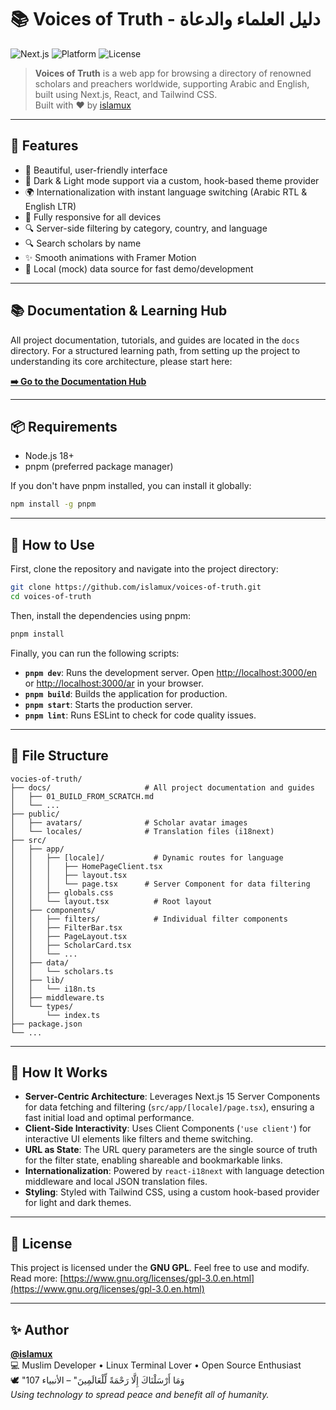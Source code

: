 # 📚 Voices of Truth - دليل العلماء والدعاة

![Next.js](https://img.shields.io/badge/Next.js-15+-blue?logo=next.js&style=flat-square)
![Platform](https://img.shields.io/badge/Platform-Web-blueviolet?style=flat-square)
![License](https://img.shields.io/badge/License-GNU%20GPL-red?logo=gnu&style=flat-square)

> **Voices of Truth** is a web app for browsing a directory of renowned scholars and preachers worldwide, supporting Arabic and English, built using Next.js, React, and Tailwind CSS.  
> Built with ❤️ by [islamux](mailto:fathi733@gmail.coom)

---

## 🚀 Features

- 🎨 Beautiful, user-friendly interface
- 🌙 Dark & Light mode support via a custom, hook-based theme provider
- 🌍 Internationalization with instant language switching (Arabic RTL & English LTR)
- 📱 Fully responsive for all devices
- 🔍 Server-side filtering by category, country, and language
- 🔍 Search scholars by name
- ✨ Smooth animations with Framer Motion
- 📝 Local (mock) data source for fast demo/development

---

## 📚 Documentation & Learning Hub

All project documentation, tutorials, and guides are located in the `docs` directory. For a structured learning path, from setting up the project to understanding its core architecture, please start here:

**[➡️ Go to the Documentation Hub](./docs/README.md)**

---

## 📦 Requirements

- Node.js 18+
- pnpm (preferred package manager)

If you don't have pnpm installed, you can install it globally:
```bash
npm install -g pnpm
```

---

## 🧪 How to Use

First, clone the repository and navigate into the project directory:

```bash
git clone https://github.com/islamux/voices-of-truth.git
cd voices-of-truth
```

Then, install the dependencies using pnpm:

```bash
pnpm install
```

Finally, you can run the following scripts:

*   **`pnpm dev`**: Runs the development server. Open [http://localhost:3000/en](http://localhost:3000/en) or [http://localhost:3000/ar](http://localhost:3000/ar) in your browser.
*   **`pnpm build`**: Builds the application for production.
*   **`pnpm start`**: Starts the production server.
*   **`pnpm lint`**: Runs ESLint to check for code quality issues.


---

## 📂 File Structure

```
vocies-of-truth/
├── docs/                     # All project documentation and guides
│   ├── 01_BUILD_FROM_SCRATCH.md
│   └── ...
├── public/
│   ├── avatars/              # Scholar avatar images
│   └── locales/              # Translation files (i18next)
├── src/
│   ├── app/
│   │   ├── [locale]/           # Dynamic routes for language
│   │   │   ├── HomePageClient.tsx
│   │   │   ├── layout.tsx
│   │   │   └── page.tsx      # Server Component for data filtering
│   │   ├── globals.css
│   │   └── layout.tsx          # Root layout
│   ├── components/
│   │   ├── filters/            # Individual filter components
│   │   ├── FilterBar.tsx
│   │   ├── PageLayout.tsx
│   │   ├── ScholarCard.tsx
│   │   └── ...
│   ├── data/
│   │   └── scholars.ts
│   ├── lib/
│   │   └── i18n.ts
│   ├── middleware.ts
│   └── types/
│       └── index.ts
├── package.json
└── ...
```

---

## 🧠 How It Works

- **Server-Centric Architecture**: Leverages Next.js 15 Server Components for data fetching and filtering (`src/app/[locale]/page.tsx`), ensuring a fast initial load and optimal performance.
- **Client-Side Interactivity**: Uses Client Components (`'use client'`) for interactive UI elements like filters and theme switching.
- **URL as State**: The URL query parameters are the single source of truth for the filter state, enabling shareable and bookmarkable links.
- **Internationalization**: Powered by `react-i18next` with language detection middleware and local JSON translation files.
- **Styling**: Styled with Tailwind CSS, using a custom hook-based provider for light and dark themes.

---

## 📜 License

This project is licensed under the **GNU GPL**.
Feel free to use and modify.  
Read more: [https://www.gnu.org/licenses/gpl-3.0.en.html](https://www.gnu.org/licenses/gpl-3.0.en.html)

---

## ✨ Author

**[@islamux](https://github.com/islamux)**  
💻 Muslim Developer • Linux Terminal Lover • Open Source Enthusiast  
🕊️ "وَمَا أَرْسَلْنَاكَ إِلَّا رَحْمَةً لِّلْعَالَمِينَ" – الأنبياء 107  
*Using technology to spread peace and benefit all of humanity.*